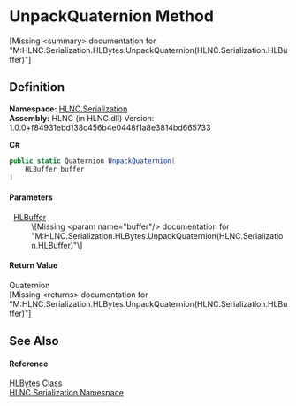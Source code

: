 # UnpackQuaternion Method


\[Missing &lt;summary&gt; documentation for "M:HLNC.Serialization.HLBytes.UnpackQuaternion(HLNC.Serialization.HLBuffer)"\]



## Definition
**Namespace:** <a href="N_HLNC_Serialization">HLNC.Serialization</a>  
**Assembly:** HLNC (in HLNC.dll) Version: 1.0.0+f84931ebd138c456b4e0448f1a8e3814bd665733

**C#**
``` C#
public static Quaternion UnpackQuaternion(
	HLBuffer buffer
)
```



#### Parameters
<dl><dt>  <a href="T_HLNC_Serialization_HLBuffer">HLBuffer</a></dt><dd>\[Missing &lt;param name="buffer"/&gt; documentation for "M:HLNC.Serialization.HLBytes.UnpackQuaternion(HLNC.Serialization.HLBuffer)"\]</dd></dl>

#### Return Value
Quaternion  
\[Missing &lt;returns&gt; documentation for "M:HLNC.Serialization.HLBytes.UnpackQuaternion(HLNC.Serialization.HLBuffer)"\]

## See Also


#### Reference
<a href="T_HLNC_Serialization_HLBytes">HLBytes Class</a>  
<a href="N_HLNC_Serialization">HLNC.Serialization Namespace</a>  
